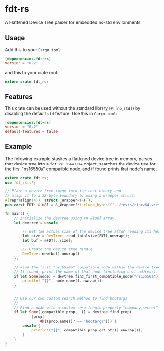 # fdt-rs

A Flattened Device Tree parser for embedded no-std environments

## Usage

Add this to your `Cargo.toml`:

```toml
[dependencies.fdt-rs]
version = "0.2"
```

and this to your crate root:

```rust
extern crate fdt_rs;
```

## Features

This crate can be used without the standard library (`#![no_std]`) by disabling
the default `std` feature. Use this in `Cargo.toml`:

```toml
[dependencies.fdt-rs]
version = "0.2"
default-features = false
```

## Example

The following example stashes a flattened device tree in memory, parses that
device tree into a `fdt_rs::DevTree` object, searches the device tree for the
first "ns16550a" compatible node, and if found prints that node's name.

```rust
extern crate fdt_rs;
use fdt_rs::*;

// Place a device tree image into the rust binary and
// align it to a 32-byte boundary by using a wrapper struct.
#[repr(align(4))] struct _Wrapper<T>(T);
pub const FDT: &[u8] = &_Wrapper(*include_bytes!("../tests/riscv64-virt.dtb")).0;

fn main() {
    // Initialize the devtree using an &[u8] array.
    let devtree = unsafe {

        // Get the actual size of the device tree after reading its header.
        let size = DevTree::read_totalsize(FDT).unwrap();
        let buf = &FDT[..size];

        // Create the device tree handle
        DevTree::new(buf).unwrap()
    };

    // Find the first "ns16550a" compatible node within the device tree.
    // If found, print the name of that node (including unit address).
    if let Some(node) = devtree.find_first_compatible_node("ns16550a") {
        println!("{}", node.name().unwrap());
    }


    // Use our own custom search method to find bootargs
    //
    // Find a node with a custom zero-length property "company,secret"
    if let Some((compatible_prop, _)) = devtree.find_prop(
            |prop|
                Ok((prop.name()? == "bootargs"))) {
        unsafe {
            println!("{}", compatible_prop.get_str().unwrap());
        }
    }
}

```
